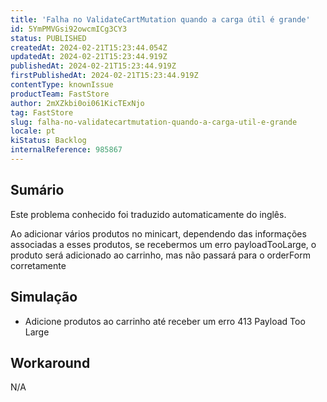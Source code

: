 ```yaml
---
title: 'Falha no ValidateCartMutation quando a carga útil é grande'
id: 5YmPMVGsi92owcmICg3CY3
status: PUBLISHED
createdAt: 2024-02-21T15:23:44.054Z
updatedAt: 2024-02-21T15:23:44.919Z
publishedAt: 2024-02-21T15:23:44.919Z
firstPublishedAt: 2024-02-21T15:23:44.919Z
contentType: knownIssue
productTeam: FastStore
author: 2mXZkbi0oi061KicTExNjo
tag: FastStore
slug: falha-no-validatecartmutation-quando-a-carga-util-e-grande
locale: pt
kiStatus: Backlog
internalReference: 985867
---
```


## Sumário

<div class="alert alert-info">
  <p>Este problema conhecido foi traduzido automaticamente do inglês.</p>
</div>



Ao adicionar vários produtos no minicart, dependendo das informações associadas a esses produtos, se recebermos um erro payloadTooLarge, o produto será adicionado ao carrinho, mas não passará para o orderForm corretamente

## Simulação




- Adicione produtos ao carrinho até receber um erro 413 Payload Too Large



## Workaround


N/A





